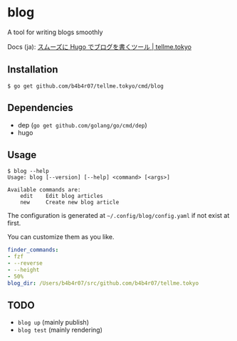 blog
====

A tool for writing blogs smoothly

Docs (ja): [スムーズに Hugo でブログを書くツール | tellme.tokyo](https://tellme.tokyo/post/2018/10/16/write-blog-smoothly/)

## Installation

```console
$ go get github.com/b4b4r07/tellme.tokyo/cmd/blog
```

## Dependencies

- dep (`go get github.com/golang/go/cmd/dep`)
- hugo

## Usage

```console
$ blog --help
Usage: blog [--version] [--help] <command> [<args>]

Available commands are:
    edit    Edit blog articles
    new     Create new blog article

```

The configuration is generated at `~/.config/blog/config.yaml` if not exist at first.

You can customize them as you like.

```yaml
finder_commands:
- fzf
- --reverse
- --height
- 50%
blog_dir: /Users/b4b4r07/src/github.com/b4b4r07/tellme.tokyo
```

## TODO

- `blog up` (mainly publish)
- `blog test` (mainly rendering)
